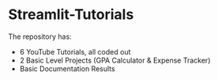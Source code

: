 # Streamlit-Tutorials
The repository has:
- 6 YouTube Tutorials, all coded out
- 2 Basic Level Projects (GPA Calculator & Expense Tracker)
- Basic Documentation Results
